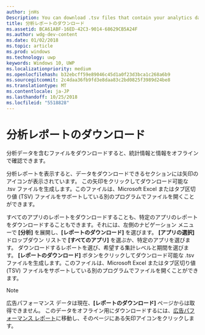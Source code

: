 ```yaml
---
author: jnHs
Description: You can download .tsv files that contain your analytics data so that you can review your stats and info offline.
title: 分析レポートのダウンロード
ms.assetid: BCA61ABF-16ED-42C3-9014-68629CB5A24F
ms.author: wdg-dev-content
ms.date: 01/02/2018
ms.topic: article
ms.prod: windows
ms.technology: uwp
keywords: Windows 10, UWP
ms.localizationpriority: medium
ms.openlocfilehash: b32ebcff59e89046c45d1a0f23d3bca1c268a6b9
ms.sourcegitcommit: 2c4daa36fb9fd3e8daa83c2bd0825f3989d24be8
ms.translationtype: MT
ms.contentlocale: ja-JP
ms.lasthandoff: 10/25/2018
ms.locfileid: "5518828"
---
```

# <a name="download-analytics-reports"></a>分析レポートのダウンロード


分析データを含むファイルをダウンロードすると、統計情報と情報をオフラインで確認できます。

分析レポートを表示すると、データをダウンロードできるセクションには矢印のアイコンが表示されています。 この矢印をクリックしてダウンロード可能な .tsv ファイルを生成します。このファイルは、Microsoft Excel またはタブ区切り値 (TSV) ファイルをサポートしている別のプログラムでファイルを開くことができます。

すべてのアプリのレポートをダウンロードすることも、特定のアプリのレポートをダウンロードすることもできます。それには、左側のナビゲーション メニューで **[分析]** を展開し、**[レポートのダウンロード]** を選びます。 **[アプリの選択]** ドロップダウン リストで **[すべてのアプリ]** を選ぶか、特定のアプリを選びます。 ダウンロードするレポートを選び、希望する集計レベルと期間を選びます。 **[レポートのダウンロード]** ボタンをクリックしてダウンロード可能な .tsv ファイルを生成します。このファイルは、Microsoft Excel またはタブ区切り値 (TSV) ファイルをサポートしている別のプログラムでファイルを開くことができます。

> [!NOTE]
> 広告パフォーマンス データは現在、**[レポートのダウンロード]** ページからは取得できません。 このデータをオフライン用にダウンロードするには、[広告パフォーマンス レポート](advertising-performance-report.md)に移動し、そのページにある矢印アイコンをクリックします。 
